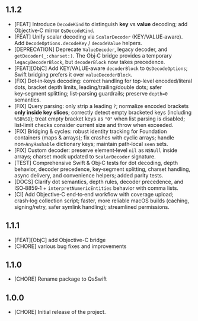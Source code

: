 ## 1.1.2

- [FEAT] Introduce `DecodeKind` to distinguish **key** vs **value** decoding; add Objective‑C mirror `QsDecodeKind`.
- [FEAT] Unify scalar decoding via `ScalarDecoder` (KEY/VALUE‑aware). Add `DecodeOptions.decodeKey` / `decodeValue` helpers.
- [DEPRECATION] Deprecate `ValueDecoder`, legacy decoder, and `getDecoder(_:charset:)`. The Obj‑C bridge provides a temporary `legacyDecoderBlock`, but `decoderBlock` now takes precedence.
- [FEAT][ObjC] Add KEY/VALUE‑aware `decoderBlock` to `QsDecodeOptions`; Swift bridging prefers it over `valueDecoderBlock`.
- [FIX] Dot‑in‑keys decoding: correct handling for top‑level encoded/literal dots, bracket depth limits, leading/trailing/double dots; safer key‑segment splitting; list‑parsing guardrails; preserve `depth=0` semantics.
- [FIX] Query parsing: only strip a leading `?`; normalize encoded brackets **only inside key slices**; correctly detect empty bracketed keys (including `%5B%5D`); treat empty bracket keys as `"0"` when list parsing is disabled; list‑limit checks consider current size and throw when exceeded.
- [FIX] Bridging & cycles: robust identity tracking for Foundation containers (maps & arrays); fix crashes with cyclic arrays; handle non‑`AnyHashable` dictionary keys; maintain path‑local `seen` sets.
- [FIX] Custom decoder: preserve element‑level `nil` as `NSNull` inside arrays; charset mock updated to `ScalarDecoder` signature.
- [TEST] Comprehensive Swift & Obj‑C tests for dot decoding, depth behavior, decoder precedence, key‑segment splitting, charset handling, async delivery, and convenience helpers; added parity tests.
- [DOCS] Clarify dot semantics, depth rules, decoder precedence, and ISO‑8859‑1 + `interpretNumericEntities` behavior with comma lists.
- [CI] Add Objective‑C end‑to‑end workflow with coverage upload; crash‑log collection script; faster, more reliable macOS builds (caching, signing/retry, safer symlink handling); streamlined permissions.

## 1.1.1

- [FEAT][ObjC] add Objective-C bridge
- [CHORE] various bug fixes and improvements

## 1.1.0

- [CHORE] Rename package to QsSwift

## 1.0.0

- [CHORE] Initial release of the project.
